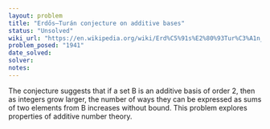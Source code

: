 ```yaml
---
layout: problem
title: "Erdős–Turán conjecture on additive bases"
status: "Unsolved"
wiki_url: "https://en.wikipedia.org/wiki/Erd%C5%91s%E2%80%93Tur%C3%A1n_conjecture_on_additive_bases"
problem_posed: "1941"
date_solved:
solver:
notes:
---
```

The conjecture suggests that if a set B is an additive basis of order 2, then as integers grow larger, the number of ways they can be expressed as sums of two elements from B increases without bound. This problem explores properties of additive number theory.